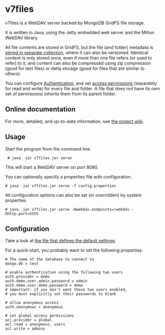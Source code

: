 # v7files

v7files is a WebDAV server backed by MongoDB GridFS file storage.

It is written in Java, using the Jetty embedded web server and the Milton WebDAV library.

All file contents are stored in GridFS, but the file (and folder) metadata is [stored in separate collection](https://github.com/thiloplanz/v7files/wiki/StorageFormat),
where it can also be versioned. Identical content is only stored once, even if more than one file refers (or used to refer) to it, 
and content can also be compressed using zip compression (good for text files) or delta storage (good for files that are similar to others).

You can configure [Authentication](https://github.com/thiloplanz/v7files/wiki/Authentication), and set [access permissions](https://github.com/thiloplanz/v7files/wiki/Authorisation) 
(separately for read and write) for every file and folder. A file that does not have its own set of permissions inherits them from its parent folder.

## Online documentation

For more, detailed, and up-to-date information, see [the project wiki](https://github.com/thiloplanz/v7files/wiki/).

## Usage

Start the program from the command line:

     # java -jar v7files.jar serve

This will start a WebDAV server on port 8080.

You can optionally specify a properties file with configuration.

    # java -jar v7files.jar serve -f config.properties

All configuration options can also be set (or overridden) by system properties

    # java -jar v7files.jar serve -Dwebdav.endpoints=/webdav -Dhttp.port=5555


## Configuration

Take a look at [the file that defines the default settings](https://github.com/thiloplanz/v7files/blob/master/src/main/resources/v7db/files/defaults.properties).

For a quick-start, you probably want to set the following properties:

    # The name of the database to connect to 
    mongo.db = test
    
    # enable authentication using the following two users
    auth.provider = demo
    auth.demo.user.admin.password = admin
    auth.demo.user.demo.password = demo
    # important: if you don't want these two users enabled, 
    # you must explicitly set their passwords to blank

    # allow anonymous access
    auth.anonymous = anonymous

    # set global access permissions
    acl.provider = global
    acl.read = anonymous, users
    acl.write = admins




 


